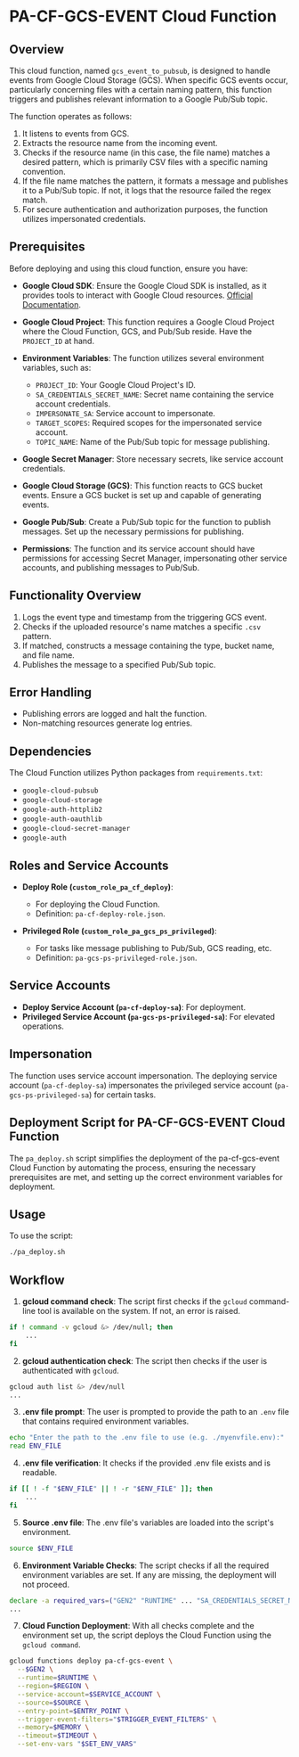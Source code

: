 # PA-CF-GCS-EVENT Cloud Function

## Overview
This cloud function, named `gcs_event_to_pubsub`, is designed to handle events from Google Cloud Storage (GCS). When specific GCS events occur, particularly concerning files with a certain naming pattern, this function triggers and publishes relevant information to a Google Pub/Sub topic.

The function operates as follows:

1. It listens to events from GCS.
2. Extracts the resource name from the incoming event.
3. Checks if the resource name (in this case, the file name) matches a desired pattern, which is primarily CSV files with a specific naming convention.
4. If the file name matches the pattern, it formats a message and publishes it to a Pub/Sub topic. If not, it logs that the resource failed the regex match.
5. For secure authentication and authorization purposes, the function utilizes impersonated credentials.

## Prerequisites
Before deploying and using this cloud function, ensure you have:

- **Google Cloud SDK**: Ensure the Google Cloud SDK is installed, as it provides tools to interact with Google Cloud resources. [Official Documentation](https://cloud.google.com/sdk/docs/install).
  
- **Google Cloud Project**: This function requires a Google Cloud Project where the Cloud Function, GCS, and Pub/Sub reside. Have the `PROJECT_ID` at hand.
  
- **Environment Variables**: The function utilizes several environment variables, such as:
    - `PROJECT_ID`: Your Google Cloud Project's ID.
    - `SA_CREDENTIALS_SECRET_NAME`: Secret name containing the service account credentials.
    - `IMPERSONATE_SA`: Service account to impersonate.
    - `TARGET_SCOPES`: Required scopes for the impersonated service account.
    - `TOPIC_NAME`: Name of the Pub/Sub topic for message publishing.

- **Google Secret Manager**: Store necessary secrets, like service account credentials.

- **Google Cloud Storage (GCS)**: This function reacts to GCS bucket events. Ensure a GCS bucket is set up and capable of generating events.

- **Google Pub/Sub**: Create a Pub/Sub topic for the function to publish messages. Set up the necessary permissions for publishing.

- **Permissions**: The function and its service account should have permissions for accessing Secret Manager, impersonating other service accounts, and publishing messages to Pub/Sub.

## Functionality Overview
1. Logs the event type and timestamp from the triggering GCS event.
2. Checks if the uploaded resource's name matches a specific `.csv` pattern.
3. If matched, constructs a message containing the type, bucket name, and file name.
4. Publishes the message to a specified Pub/Sub topic.

## Error Handling
- Publishing errors are logged and halt the function.
- Non-matching resources generate log entries.

## Dependencies
The Cloud Function utilizes Python packages from `requirements.txt`:

- `google-cloud-pubsub`
- `google-cloud-storage`
- `google-auth-httplib2`
- `google-auth-oauthlib`
- `google-cloud-secret-manager`
- `google-auth`

## Roles and Service Accounts
- **Deploy Role (`custom_role_pa_cf_deploy`)**:
   - For deploying the Cloud Function.
   - Definition: `pa-cf-deploy-role.json`.
   
- **Privileged Role (`custom_role_pa_gcs_ps_privileged`)**:
   - For tasks like message publishing to Pub/Sub, GCS reading, etc.
   - Definition: `pa-gcs-ps-privileged-role.json`.

## Service Accounts
- **Deploy Service Account (`pa-cf-deploy-sa`)**: For deployment.
- **Privileged Service Account (`pa-gcs-ps-privileged-sa`)**: For elevated operations.

## Impersonation
The function uses service account impersonation. The deploying service account (`pa-cf-deploy-sa`) impersonates the privileged service account (`pa-gcs-ps-privileged-sa`) for certain tasks.

## Deployment Script for PA-CF-GCS-EVENT Cloud Function

The `pa_deploy.sh` script simplifies the deployment of the pa-cf-gcs-event Cloud Function by automating the process, ensuring the necessary prerequisites are met, and setting up the correct environment variables for deployment.

## Usage
To use the script:
 
```bash
./pa_deploy.sh
```

## Workflow

1. **gcloud command check**: The script first checks if the `gcloud` command-line tool is available on the system. If not, an error is raised.

```bash
if ! command -v gcloud &> /dev/null; then
    ...
fi
```

2. **gcloud authentication check**: The script then checks if the user is authenticated with `gcloud`.

```bash
gcloud auth list &> /dev/null
...
```

3. **.env file prompt**: The user is prompted to provide the path to an `.env` file that contains required environment variables.

```bash
echo "Enter the path to the .env file to use (e.g. ./myenvfile.env):"
read ENV_FILE
```

4. **.env file verification**: It checks if the provided .env file exists and is readable.

```bash
if [[ ! -f "$ENV_FILE" || ! -r "$ENV_FILE" ]]; then
    ...
fi
```

5. **Source .env file**: The .env file's variables are loaded into the script's environment.

```bash
source $ENV_FILE
```

6. **Environment Variable Checks**: The script checks if all the required environment variables are set. If any are missing, the deployment will not proceed.

```bash
declare -a required_vars=("GEN2" "RUNTIME" ... "SA_CREDENTIALS_SECRET_NAME")
...
```

7. **Cloud Function Deployment**: With all checks complete and the environment set up, the script deploys the Cloud Function using the `gcloud command`.

```bash
gcloud functions deploy pa-cf-gcs-event \
  --$GEN2 \
  --runtime=$RUNTIME \
  --region=$REGION \
  --service-account=$SERVICE_ACCOUNT \
  --source=$SOURCE \
  --entry-point=$ENTRY_POINT \
  --trigger-event-filters="$TRIGGER_EVENT_FILTERS" \
  --memory=$MEMORY \
  --timeout=$TIMEOUT \
  --set-env-vars "$SET_ENV_VARS"
  ```



